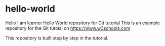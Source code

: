 # hello-world
Hello I am learner
Hello World repository for Git tutorial
This is an example repository for the Git tutoial on https://www.w3schools.com

This repository is built step by step in the tutorial.
